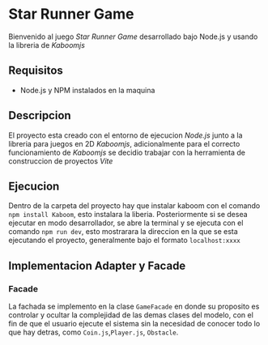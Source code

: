 # Star Runner Game

Bienvenido al juego *Star Runner Game* desarrollado bajo Node.js y usando la libreria de *Kaboomjs* 

## Requisitos
- Node.js y NPM instalados en la maquina

## Descripcion
El proyecto esta creado con el entorno de ejecucion *Node.js* junto a la libreria para juegos en 2D *Kaboomjs*, adicionalmente para el correcto funcionamiento de *Kaboomjs* se decidio trabajar con la herramienta de construccion de proyectos *Vite*

## Ejecucion
Dentro de la carpeta del proyecto hay que instalar kaboom con el comando `npm install Kaboom`, esto instalara la liberia.
Posteriormente si se desea ejecutar en modo desarrollador, se abre la terminal y se ejecuta con el comando `npm run dev`, esto mostrarara la direccion en la que se esta ejecutando el proyecto, generalmente bajo el formato `localhost:xxxx`

## Implementacion Adapter y Facade
### Facade
La fachada se implemento en la clase `GameFacade` en donde su proposito es controlar y ocultar la complejidad de las demas clases del modelo, con el fin de que el usuario ejecute el sistema sin la necesidad de conocer todo lo que hay detras, como `Coin.js`,`Player.js`, `Obstacle`.